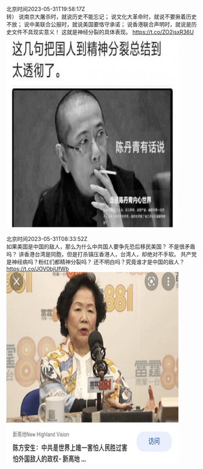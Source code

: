 北京时间2023-05-31T19:58:17Z<br>转）
说南京大屠杀时，就说历史不能忘记；
说文化大革命时，就说不要揪着历史不放；
说中美联合公报时，就说美国要恪守承诺；
说香港联合声明时，就说是历史文件不具现实意义！
这就是神经分裂的具体表现。 https://t.co/ZO2jsxR36U<br><img src='/temp/image/2023/u-Month-5/1663877556397916160_0.jpg' width='450' height='500'><br><br>北京时间2023-05-31T08:33:52Z<br>如果美国是中国的敌人，那么为什么中共国人要争先恐后移民美国？
不是很矛盾吗？
讲香港台湾是同胞，但是打杀镇压香港人，台湾人，却绝对不手软。
共产党是神经病吗？粉红们都精神分裂吗？
还不明白吗？究竟谁才是中国的敌人？ https://t.co/JOV0bjUfWb<br><img src='/temp/image/2023/u-Month-5/1663705318625275905_0.jpg' width='450' height='500'><br><br>